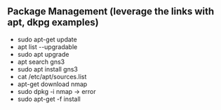 ## Package Management (leverage the links with apt, dkpg examples)

- sudo apt-get update
- apt list --upgradable
- sudo apt upgrade
- apt search gns3
- sudo apt install gns3
- cat /etc/apt/sources.list
- apt-get download nmap
- sudo dpkg -i nmap -> error 
- sudo apt-get -f install
